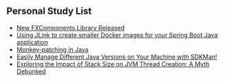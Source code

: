 ## Personal Study List
<!-- BLOG-POST-LIST:START -->
- [New FXComponents Library Released](https://foojay.io/today/new-fxcomponents-library-released/)
- [Using JLink to create smaller Docker images for your Spring Boot Java application](https://foojay.io/today/using-jlink-to-create-smaller-docker-images-for-your-spring-boot-java-application/)
- [Monkey-patching in Java](https://foojay.io/today/monkey-patching-in-java/)
- [Easily Manage Different Java Versions on Your Machine with SDKMan!](https://foojay.io/today/easily-manage-different-java-versions-on-your-machine-with-sdkman/)
- [Exploring the Impact of Stack Size on JVM Thread Creation: A Myth Debunked](https://foojay.io/today/exploring-the-impact-of-stack-size-on-jvm-thread-creation-a-myth-debunked/)
<!-- BLOG-POST-LIST:END -->  
